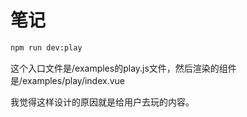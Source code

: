 # 笔记

```bash
npm run dev:play
```

这个入口文件是/examples的play.js文件，然后渲染的组件是/examples/play/index.vue


我觉得这样设计的原因就是给用户去玩的内容。